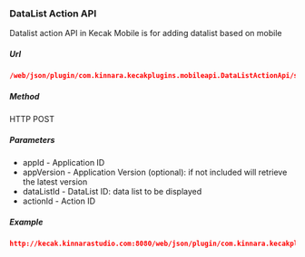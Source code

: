 ### DataList Action API ###

Datalist action API in Kecak Mobile is for adding datalist based on mobile

##### Url #####
```json
/web/json/plugin/com.kinnara.kecakplugins.mobileapi.DataListActionApi/service
```

##### Method #####
HTTP POST

##### Parameters #####
* appId - Application ID
* appVersion - Application Version (optional): if not included will retrieve the latest version
* dataListId - DataList ID: data list to be displayed
* actionId - Action ID

##### Example #####
```json
http://kecak.kinnarastudio.com:8080/web/json/plugin/com.kinnara.kecakplugins.mobileapi.DataListActionApi/service?appId=pttimah_pobijih&dataListId=master_jabatan&actionId=rowAction_1`
```
